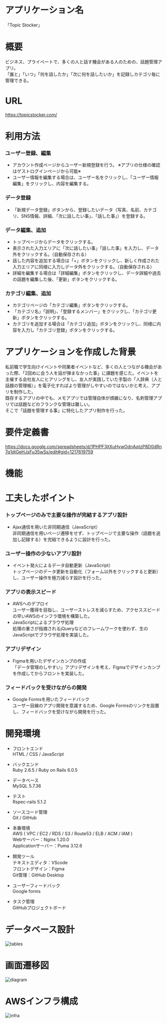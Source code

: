 # アプリケーション名
「Topic Stocker」

# 概要
ビジネス、プライベートで、多くの人と話す機会がある人のための、話題管理アプリ。<br>
「誰と」「いつ」「何を話したか」「次に何を話したいか」を記録しカテゴリ毎に管理できる。

# URL
https://topicstocker.com/

# 利用方法
### ユーザー登録、編集
- アカウント作成ページからユーザー新規登録を行う。  ※アプリの仕様の確認はゲストログインページから可能※
- ユーザー情報を編集する場合は、ユーザー名をクリックし、「ユーザー情報編集」をクリックし、内容を編集する。

### データ登録
- 「新規データ登録」ボタンから、登録したいデータ（写真、名前、カテゴリ、SNS情報、詳細、「次に話したい事」、「話した事」）を登録する。

### データ編集、追加
- トップページからデータをクリックする。
- 表示された入力エリアに「次に話したい事」「話した事」を入力し、データ外をクリックする。（自動保存される）
- 話した内容を追加する場合は「+」ボタンをクリックし、新しく作成された入力エリアに同様に入力しデータ外をクリックする。（自動保存される）
- 詳細を編集する場合は「詳細編集」ボタンをクリックし、データ詳細や過去の話題を編集した後、「更新」ボタンをクリックする。

### カテゴリ編集、追加
- カテゴリページの「カテゴリ編集」ボタンをクリックする。
- 「カテゴリ名」「説明」、「登録するメンバー」をクリックし、「カテゴリ更新」ボタンをクリックする。
- カテゴリを追加する場合は「カテゴリ追加」ボタンをクリックし、同様に内容を入力し「カテゴリ登録」ボタンをクリックする。

# アプリケーションを作成した背景
私前職で学生向けイベントや同業者イベントなど、多くの人とつながる機会があった際、「2回めに会う人を話が弾まなかった事」に課題を感じた。イベントを主催する会社友人にヒアリングをし、友人が実践していた手製の「人辞典（人と話題の管理帳）」を電子化すればより管理がしやすいのではないかと考え、アプリを制作した。<br>
既存するアプリの中でも、メモアプリでは管理自体が煩雑になり、名刺管理アプリでは話題などのフランクな管理は難しい。<br>
そこで「話題を管理する事」に特化したアプリ制作を行った。

# 要件定義書
https://docs.google.com/spreadsheets/d/1PHPF3jtXuHywOdnAqtzP8D0dRn7q1djGeHJsFu35wSs/edit#gid=1217619759


# 機能


# 工夫したポイント
### トップページのみで主要な操作が完結するアプリ設計
- Ajax通信を用いた非同期通信（JavaScript）<br>
非同期通信を用いページ遷移をせず、トップページで主要な操作（話題を追加し記録する）を完結できるように設計を行った。

### ユーザー操作の少ないアプリ設計
- イベント発火によるデータ自動更新（JavaScript）<br>
トップページのデータ更新を自動化（フォーム以外をクリックすると更新）し、ユーザー操作を極力減らす設計を行った。

### アプリの表示スピード
- AWSへのデプロイ<br>
ユーザー獲得を目指し、ユーザーストレスを減らすため、アクセススピードの早いAWSのインフラ環境を構築した。
- JavaScriptによるブラウザ処理<br>
処理の重さが指摘されるjQueryなどのフレームワークを使わず、生のJavaScriptでブラウザ処理を実装した。

### アプリデザイン
- Figmaを用いたデザインカンプの作成<br>
「データ管理のしやすい」アプリデザインを考え、Figmaでデザインカンプを作成してからフロントを実装した。

### フィードバックを受けながらの開発
- Google Formsを用いたフィードバック<br>
ユーザー目線のアプリ開発を意識するため、Google Formsのリンクを設置し、フィードバックを受けながら開発を行った。


# 開発環境
- フロントエンド<br>
HTML / CSS / JavaScript

- バックエンド<br>
Ruby 2.6.5 / Ruby on Rails 6.0.5

- データベース<br>
MySQL 5.7.36

- テスト<br>
Rspec-rails 5.1.2

- ソースコード管理<br>
Git / GitHub

- 本番環境<br>
AWS ( VPC / EC2 / RDS / S3 / Route53 / ELB / ACM / IAM )<br>
Webサーバー：Nginx 1.20.0<br>
Applicationサーバー：Puma 3.12.6<br>

- 開発ツール<br>
テキストエディタ：VScode<br>
フロントデザイン：Figma<br>
Git管理：GitHub Desktop<br>

- ユーザーフィードバック<br>
Google forms

- タスク管理<br>
GitHubプロジェクトボード

# データベース設計

![tables](https://user-images.githubusercontent.com/102401730/183283768-cb9daabf-98c4-434f-94bb-3769d1a66bfd.jpg)

# 画面遷移図

![diagram](https://user-images.githubusercontent.com/102401730/183306649-c636a7e2-579e-4ff5-8a9d-33ee39dd7da9.png)


# AWSインフラ構成

![infra](https://user-images.githubusercontent.com/102401730/183302923-b0266f12-13d9-40b5-bf6e-3c21a5687d5b.png)

